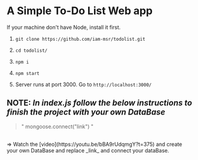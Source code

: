 # A Simple To-Do List Web app

If your machine don't have Node, install it first.

1) `git clone https://github.com/iam-msr/todolist.git`

2) `cd todolist/`

3) `npm i`

4) `npm start`

5) Server runs at port 3000. Go to `http://localhost:3000/`

## NOTE: _In index.js follow the below instructions to finish the project with your own DataBase_ 
> " mongoose.connect("link") "
<br>
=> Watch the [video](https://youtu.be/bBA9rUdqmgY?t=375) and create your own DataBase and replace _link_ and connect your dataBase.
